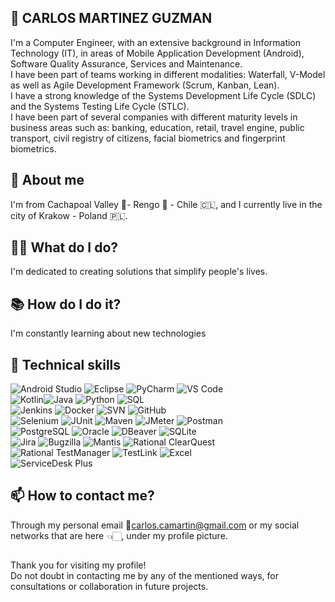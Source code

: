 
<!--
**rodatourcl/rodatourcl** is a ✨ _special_ ✨ repository because its `README.md` (this file) appears on your GitHub profile.
-->

## 👋 CARLOS MARTINEZ GUZMAN
I'm a Computer Engineer, with an extensive background in Information Technology (IT), in areas of Mobile Application Development (Android), Software Quality Assurance, Services and Maintenance.  
I have been part of teams working in different modalities: Waterfall, V-Model as well as Agile Development Framework (Scrum, Kanban, Lean).  
I have a strong knowledge of the Systems Development Life Cycle (SDLC) and the Systems Testing Life Cycle (STLC).  
I have been part of several companies with different maturity levels in business areas such as: banking, education, retail, travel engine, public transport, civil registry of citizens, facial biometrics and fingerprint biometrics.

## 🌱 About me
I'm from Cachapoal Valley 🍇- Rengo 🍅 - Chile 🇨🇱, and I currently live in the city of Krakow - Poland 🇵🇱.

## 👷🏻 What do I do?
I'm dedicated to creating solutions that simplify people's lives.

## 📚 How do I do it?
I'm constantly learning about new technologies

## 🚀 Technical skills
![Android Studio](https://img.shields.io/badge/Android_Studio-3DDC84?style=for-the-badge&logo=android-studio&logoColor=white&labelColor=101010) ![Eclipse](https://img.shields.io/badge/Eclipse-2C2255?style=for-the-badge&logo=eclipse&logoColor=white&labelColor=101010) ![PyCharm](https://img.shields.io/badge/PyCharm-000000?style=for-the-badge&logo=pycharm&logoColor=white&labelColor=21D789)  ![VS Code](https://img.shields.io/badge/VS_Code-007ACC?style=for-the-badge&logo=visual-studio-code&logoColor=white&labelColor=101010)  
![Kotlin](https://img.shields.io/badge/Kotlin-0095D5?style=for-the-badge&logo=kotlin&logoColor=white&labelColor=101010)![Java](https://img.shields.io/badge/Java-007396?style=for-the-badge&logo=java&logoColor=white&labelColor=101010) ![Python](https://img.shields.io/badge/Python-3776AB?style=for-the-badge&logo=python&logoColor=white&labelColor=101010) ![SQL](https://img.shields.io/badge/SQL-4479A1?style=for-the-badge&logo=mysql&logoColor=white&labelColor=101010)  
![Jenkins](https://img.shields.io/badge/Jenkins-D24939?style=for-the-badge&logo=jenkins&logoColor=white&labelColor=101010) ![Docker](https://img.shields.io/badge/Docker-2496ED?style=for-the-badge&logo=docker&logoColor=white&labelColor=101010) ![SVN](https://img.shields.io/badge/SVN-809CC9?style=for-the-badge&logo=subversion&logoColor=white&labelColor=101010) ![GitHub](https://img.shields.io/badge/GitHub-181717?style=for-the-badge&logo=github&logoColor=white&labelColor=101010)  
![Selenium](https://img.shields.io/badge/Selenium-43B02A?style=for-the-badge&logo=selenium&logoColor=white&labelColor=101010) ![JUnit](https://img.shields.io/badge/JUnit-25A162?style=for-the-badge&logo=junit5&logoColor=white&labelColor=101010) ![Maven](https://img.shields.io/badge/Maven-C71A36?style=for-the-badge&logo=apache-maven&logoColor=white&labelColor=101010) ![JMeter](https://img.shields.io/badge/JMeter-D22128?style=for-the-badge&logo=apache-jmeter&logoColor=white&labelColor=101010) ![Postman](https://img.shields.io/badge/Postman-FF6C37?style=for-the-badge&logo=postman&logoColor=white&labelColor=101010)  
![PostgreSQL](https://img.shields.io/badge/PostgreSQL-4169E1?style=for-the-badge&logo=postgresql&logoColor=white&labelColor=101010) ![Oracle](https://img.shields.io/badge/Oracle-F80000?style=for-the-badge&logo=oracle&logoColor=white&labelColor=101010) ![DBeaver](https://img.shields.io/badge/DBeaver-372923?style=for-the-badge&logo=dbeaver&logoColor=white&labelColor=101010) ![SQLite](https://img.shields.io/badge/SQLite-003B57?style=for-the-badge&logo=sqlite&logoColor=white&labelColor=101010)  
![Jira](https://img.shields.io/badge/Jira-0052CC?style=for-the-badge&logo=jira&logoColor=white&labelColor=101010)
![Bugzilla](https://img.shields.io/badge/Bugzilla-0F9D58?style=for-the-badge&logo=bugzilla&logoColor=white&labelColor=101010)
![Mantis](https://img.shields.io/badge/Mantis-4C8C2E?style=for-the-badge&logo=mantis&logoColor=white&labelColor=101010)
![Rational ClearQuest](https://img.shields.io/badge/Rational_ClearQuest-0076D7?style=for-the-badge&logo=appveyor&logoColor=white&labelColor=101010)  
![Rational TestManager](https://img.shields.io/badge/Rational_TestManager-0076D7?style=for-the-badge&logo=appveyor&logoColor=white&labelColor=101010)
![TestLink](https://img.shields.io/badge/TestLink-6D6E71?style=for-the-badge&logo=testlink&logoColor=white&labelColor=101010)
![Excel](https://img.shields.io/badge/Excel-217346?style=for-the-badge&logo=microsoft-excel&logoColor=white&labelColor=101010)  
![ServiceDesk Plus](https://img.shields.io/badge/ServiceDesk_Plus-003D6A?style=for-the-badge&logo=servicenow&logoColor=white&labelColor=101010)

## 📫 How to contact me?
Through my personal email 📧carlos.camartin@gmail.com or my social networks that are here 👈🏻, under my profile picture.

##
Thank you for visiting my profile!  
Do not doubt in contacting me by any of the mentioned ways, for consultations or collaboration in future projects.
